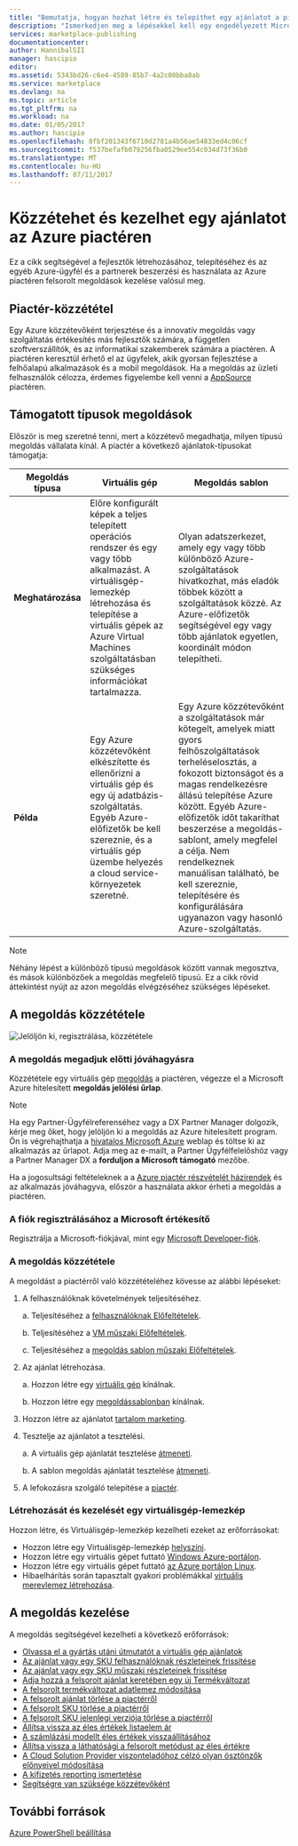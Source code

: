 ```yaml
---
title: "Bemutatja, hogyan hozhat létre és telepíthet egy ajánlatot a piactér áttekintése |} Microsoft Docs"
description: "Ismerkedjen meg a lépésekkel kell egy engedélyezett Microsoft developer válnak és létrehozása és központi telepítése egy virtuális gép lemezképére, sablon, adatokat vagy fejlesztői szolgáltatást az Azure piactéren"
services: marketplace-publishing
documentationcenter: 
author: HannibalSII
manager: hascipio
editor: 
ms.assetid: 5343bd26-c6e4-4589-85b7-4a2c00bba8ab
ms.service: marketplace
ms.devlang: na
ms.topic: article
ms.tgt_pltfrm: na
ms.workload: na
ms.date: 01/05/2017
ms.author: hascipio
ms.openlocfilehash: 8fbf201343f6710d2781a4b56ae54833ed4c06cf
ms.sourcegitcommit: f537befafb079256fba0529ee554c034d73f36b0
ms.translationtype: MT
ms.contentlocale: hu-HU
ms.lasthandoff: 07/11/2017
---
```

# <a name="publish-and-manage-an-offer-in-the-azure-marketplace"></a>Közzétehet és kezelhet egy ajánlatot az Azure piactéren
Ez a cikk segítségével a fejlesztők létrehozásához, telepítéséhez és az egyéb Azure-ügyfél és a partnerek beszerzési és használata az Azure piactéren felsorolt megoldások kezelése valósul meg.

## <a name="marketplace-publishing"></a>Piactér-közzététel
Egy Azure közzétevőként terjesztése és a innovatív megoldás vagy szolgáltatás értékesítés más fejlesztők számára, a független szoftverszállítók, és az informatikai szakemberek számára a piactéren. A piactéren keresztül érhető el az ügyfelek, akik gyorsan fejlesztése a felhőalapú alkalmazások és a mobil megoldások. Ha a megoldás az üzleti felhasználók célozza, érdemes figyelembe kell venni a [AppSource](http://appsource.microsoft.com) piactéren.


## <a name="supported-types-of-solutions"></a>Támogatott típusok megoldások
Először is meg szeretné tenni, mert a közzétevő megadhatja, milyen típusú megoldás vállalata kínál. A piactér a következő ajánlatok-típusokat támogatja:

|Megoldás típusa|Virtuális gép|Megoldás sablon|
|---|---|---|
|**Meghatározása**|Előre konfigurált képek a teljes telepített operációs rendszer és egy vagy több alkalmazást. A virtuálisgép-lemezkép létrehozása és telepítése a virtuális gépek az Azure Virtual Machines szolgáltatásban szükséges információkat tartalmazza.|Olyan adatszerkezet, amely egy vagy több különböző Azure-szolgáltatások hivatkozhat, más eladók többek között a szolgáltatások közzé. Az Azure-előfizetők segítségével egy vagy több ajánlatok egyetlen, koordinált módon telepítheti.|
|**Példa**|Egy Azure közzétevőként elkészítette és ellenőrizni a virtuális gép és egy új adatbázis-szolgáltatás. Egyéb Azure-előfizetők be kell szereznie, és a virtuális gép üzembe helyezés a cloud service-környezetek szeretné.|Egy Azure közzétevőként a szolgáltatások már kötegelt, amelyek miatt gyors felhőszolgáltatások terheléselosztás, a fokozott biztonságot és a magas rendelkezésre állású telepítése Azure között. Egyéb Azure-előfizetők időt takaríthat beszerzése a megoldás-sablont, amely megfelel a célja. Nem rendelkeznek manuálisan található, be kell szereznie, telepítésére és konfigurálására ugyanazon vagy hasonló Azure-szolgáltatás.|

> [!NOTE]
> Néhány lépést a különböző típusú megoldások között vannak megosztva, és mások különbözőek a megoldás megfelelő típusú. Ez a cikk rövid áttekintést nyújt az azon megoldás elvégzéséhez szükséges lépéseket.

## <a name="publish-a-solution"></a>A megoldás közzététele
![Jelöljön ki, regisztrálása, közzététele](media/marketplace-publishing-getting-started/img01.png)

### <a name="nominate-your-solution-for-pre-approval"></a>A megoldás megadjuk előtti jóváhagyásra
Közzététele egy virtuális gép [megoldás](https://createopportunity.azurewebsites.net) a piactéren, végezze el a Microsoft Azure hitelesített **megoldás jelölési űrlap**.

>[!NOTE]
> Ha egy Partner-Ügyfélreferenséhez vagy a DX Partner Manager dolgozik, kérje meg őket, hogy jelöljön ki a megoldás az Azure hitelesített program. Ön is végrehajthatja a [hivatalos Microsoft Azure](http://createopportunity.azurewebsites.net) weblap és töltse ki az alkalmazás az űrlapot. Adja meg az e-mailt, a Partner Ügyfélfelelőshöz vagy a Partner Manager DX a **forduljon a Microsoft támogató** mezőbe.

Ha a jogosultsági feltételeknek a a [Azure piactér részvételét házirendek](http://go.microsoft.com/fwlink/?LinkID=526833) és az alkalmazás jóváhagyva, először a használata akkor érheti a megoldás a piactéren.

### <a name="register-your-account-as-a-microsoft-seller"></a>A fiók regisztrálásához a Microsoft értékesítő
Regisztrálja a Microsoft-fiókjával, mint egy [Microsoft Developer-fiók](marketplace-publishing-accounts-creation-registration.md).

### <a name="publish-your-solution"></a>A megoldás közzététele
A megoldást a piactérről való közzétételéhez kövesse az alábbi lépéseket:
1. A felhasználóknak követelmények teljesítéséhez.

    a. Teljesítéséhez a [felhasználóknak Előfeltételek](marketplace-publishing-pre-requisites.md).

    b. Teljesítéséhez a [VM műszaki Előfeltételek](marketplace-publishing-vm-image-creation-prerequisites.md).

    c. Teljesítéséhez a [megoldás sablon műszaki Előfeltételek](marketplace-publishing-solution-template-creation-prerequisites.md).

2. Az ajánlat létrehozása.

    a. Hozzon létre egy [virtuális gép](marketplace-publishing-vm-image-creation.md) kínálnak.

    b. Hozzon létre egy [megoldássablonban](marketplace-publishing-solution-template-creation.md) kínálnak.

3. Hozzon létre az ajánlatot [tartalom marketing](marketplace-publishing-push-to-staging.md).

4. Tesztelje az ajánlatot a tesztelési.

    a. A virtuális gép ajánlatát tesztelése [átmeneti](marketplace-publishing-vm-image-test-in-staging.md).

    b. A sablon megoldás ajánlatát tesztelése [átmeneti](marketplace-publishing-solution-template-test-in-staging.md).

5. A lefokozásra szolgáló telepítése a [piactér](marketplace-publishing-push-to-production.md).


### <a name="create-and-manage-a-virtual-machine-image"></a>Létrehozását és kezelését egy virtuálisgép-lemezkép
Hozzon létre, és Virtuálisgép-lemezkép kezelheti ezeket az erőforrásokat:
* Hozzon létre egy Virtuálisgép-lemezkép [helyszíni](marketplace-publishing-vm-image-creation-on-premise.md).
* Hozzon létre egy virtuális gépet futtató [Windows Azure-portálon](../virtual-machines/virtual-machines-windows-hero-tutorial.md?toc=%2fazure%2fvirtual-machines%2fwindows%2ftoc.json).
* Hozzon létre egy virtuális gépet futtató [az Azure portálon Linux](../virtual-machines/linux/quick-create-portal.md?toc=%2fazure%2fvirtual-machines%2flinux%2ftoc.json).
* Hibaelhárítás során tapasztalt gyakori problémákkal [virtuális merevlemez létrehozása](marketplace-publishing-vm-image-creation-troubleshooting.md).

## <a name="manage-your-solution"></a>A megoldás kezelése
A megoldás segítségével kezelheti a következő erőforrások:
* [Olvassa el a gyártás utáni útmutatót a virtuális gép ajánlatok](marketplace-publishing-vm-image-post-publishing.md)
* [Az ajánlat vagy egy SKU felhasználóknak részleteinek frissítése](marketplace-publishing-vm-image-post-publishing.md#update-the-nontechnical-details-of-an-offer-or-a-sku)
* [Az ajánlat vagy egy SKU műszaki részleteinek frissítése](marketplace-publishing-vm-image-post-publishing.md#update-the-technical-details-of-a-sku)
* [Adja hozzá a felsorolt ajánlat keretében egy új Termékváltozat](marketplace-publishing-vm-image-post-publishing.md#add-a-new-sku-under-a-listed-offer)
* [A felsorolt termékváltozat adatlemez módosítása](marketplace-publishing-vm-image-post-publishing.md#change-the-data-disk-count-for-a-listed-sku)
* [A felsorolt ajánlat törlése a piactérről](marketplace-publishing-vm-image-post-publishing.md)
* [A felsorolt SKU törlése a piactérről](marketplace-publishing-vm-image-post-publishing.md#delete-a-listed-sku-from-the-marketplace)
* [A felsorolt SKU jelenlegi verziója törlése a piactérről](marketplace-publishing-vm-image-post-publishing.md#delete-the-current-version-of-a-listed-sku-from-the-marketplace)
* [Állítsa vissza az éles értékek listaelem ár](marketplace-publishing-vm-image-post-publishing.md#revert-the-listing-price-to-production-values)
* [A számlázási modellt éles értékek visszaállításához](marketplace-publishing-vm-image-post-publishing.md#revert-the-billing-model-to-production-values)
* [Állítsa vissza a láthatósági a felsorolt metódust az éles értékre](marketplace-publishing-vm-image-post-publishing.md#revert-the-visibility-setting-of-a-listed-sku-to-the-production-value)
* [A Cloud Solution Provider viszonteladóhoz célzó olyan ösztönzők előnyeivel módosítása](marketplace-publishing-csp-incentive.md)
* [A kifizetés reporting ismertetése](marketplace-publishing-report-payout.md)
* [Segítségre van szüksége közzétevőként](marketplace-publishing-get-publisher-support.md)

## <a name="additional-resources"></a>További források
[Azure PowerShell beállítása](marketplace-publishing-powershell-setup.md)
